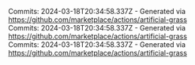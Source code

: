 Commits: 2024-03-18T20:34:58.337Z - Generated via https://github.com/marketplace/actions/artificial-grass
<br>
Commits: 2024-03-18T20:34:58.337Z - Generated via https://github.com/marketplace/actions/artificial-grass
<br>
Commits: 2024-03-18T20:34:58.337Z - Generated via https://github.com/marketplace/actions/artificial-grass
<br>
